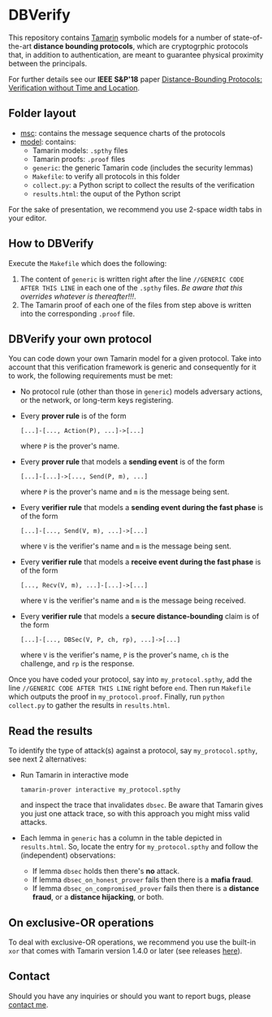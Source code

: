 # DBVerify

This repository contains [Tamarin](https://tamarin-prover.github.io/) symbolic models for a number of state-of-the-art **distance bounding protocols**, which are cryptogrphic protocols that, in addition to authentication, are meant to guarantee physical proximity between the principals.

For further details see our **IEEE S\&P'18** paper [Distance-Bounding Protocols: Verification without Time and Location](https://jorgetp.github.io/files/papers/SP18-preprint.pdf).

## Folder layout
* [msc](/msc/): contains the message sequence charts of the protocols
* [model](/model/): contains:
  * Tamarin models: ```.spthy``` files
  * Tamarin proofs: ```.proof``` files
  * ```generic```: the generic Tamarin code (includes the security lemmas)
  * ```Makefile```: to verify all protocols in this folder
  * ```collect.py```: a Python script to collect the results of the verification
  * ```results.html```: the ouput of the Python script

For the sake of presentation, we recommend you use 2-space width tabs in your editor.

## How to DBVerify
Execute the ```Makefile``` which does the following:

1. The content of ```generic``` is written right after the line ```//GENERIC CODE AFTER THIS LINE``` in each one of the ```.spthy``` files. *Be aware that this overrides whatever is thereafter!!!*.
2. The Tamarin proof of each one of the files from step above is written into the corresponding ```.proof``` file.

## DBVerify your own protocol

You can code down your own Tamarin model for a given protocol. Take into account that this verification framework is generic and consequently for it to work, the following requirements must be met:

* No protocol rule (other than those in ```generic```) models adversary actions, or the network, or long-term keys registering.
* Every **prover rule** is of the form
  ```
  [...]-[..., Action(P), ...]->[...]
  ```
  where ```P``` is the prover's name.
* Every **prover rule** that models a **sending event** is of the form
  ```
  [...]-[...]->[..., Send(P, m), ...]
  ```
  where ```P``` is the prover's name and ```m``` is the message being sent.
* Every **verifier rule** that models a **sending event during the fast phase** is of the form
   ```
   [...]-[..., Send(V, m), ...]->[...]
   ```
   where ```V``` is the verifier's name and ```m``` is the message being sent.
* Every **verifier rule** that models a **receive event during the fast phase** is of the form
   ```
   [..., Recv(V, m), ...]-[...]->[...]
   ```
   where ```V``` is the verifier's name and ```m``` is the message being received.
   
* Every **verifier rule** that models a **secure distance-bounding** claim is of the form
  ```
  [...]-[..., DBSec(V, P, ch, rp), ...]->[...]
  ```
  where ```V``` is the verifier's name, ```P``` is the prover's name, ```ch``` is the challenge, and ```rp``` is the response.

Once you have coded your protocol, say into ```my_protocol.spthy```, add the line ```//GENERIC CODE AFTER THIS LINE``` right before ```end```. Then run ```Makefile``` which outputs the proof in ```my_protocol.proof```. Finally, run ```python collect.py``` to gather the results in ```results.html```. 

## Read the results

To identify the type of attack(s) against a protocol, say ```my_protocol.spthy```, see next 2 alternatives:

* Run Tamarin in interactive mode 
  ```
  tamarin-prover interactive my_protocol.spthy
  ```
  and inspect the trace that invalidates ```dbsec```. Be aware that Tamarin gives you just one attack trace, so with this approach you might miss valid attacks.

* Each lemma in ```generic``` has a column in the table depicted in ```results.html```. So, locate the entry for ```my_protocol.spthy``` and follow the (independent) observations:
  * If lemma ```dbsec``` holds then there's **no** attack.
  * If lemma ```dbsec_on_honest_prover``` fails then there is a **mafia fraud**.
  * If lemma ```dbsec_on_compromised_prover``` fails then there is a **distance fraud**, or a **distance hijacking**, or both.

## On exclusive-OR operations

To deal with exclusive-OR operations, we recommend you use the built-in ```xor``` that comes with Tamarin version 1.4.0 or later (see releases [here](https://github.com/tamarin-prover/tamarin-prover/releases)).

## Contact

Should you have any inquiries or should you want to report bugs, please [contact me](https://jorgetp.github.io/contact/).


